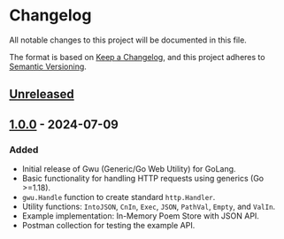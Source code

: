 # Changelog

All notable changes to this project will be documented in this file.

The format is based on [Keep a Changelog](https://keepachangelog.com/en/1.1.0/),
and this project adheres to [Semantic Versioning](https://semver.org/spec/v2.0.0.html).

## [Unreleased]

## [1.0.0] - 2024-07-09

### Added

- Initial release of Gwu (Generic/Go Web Utility) for GoLang.
- Basic functionality for handling HTTP requests using generics (Go >=1.18).
- `gwu.Handle` function to create standard `http.Handler`.
- Utility functions: `IntoJSON`, `CnIn`, `Exec`, `JSON`, `PathVal`, `Empty`, and `ValIn`.
- Example implementation: In-Memory Poem Store with JSON API.
- Postman collection for testing the example API.

[unreleased]: https://github.com/yourusername/gwu/compare/v1.0.0...HEAD
[1.0.0]: https://github.com/yourusername/gwu/releases/tag/v1.0.0